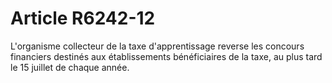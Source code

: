 # Article R6242-12

  
L'organisme collecteur de la taxe d'apprentissage reverse les concours financiers destinés aux établissements bénéficiaires de la taxe, au plus tard le 15 juillet de chaque année.